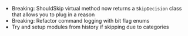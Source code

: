 *   Breaking: ShouldSkip virtual method now returns a `SkipDecision` class that allows you to plug in a reason
*   Breaking: Refactor command logging with bit flag enums
*   Try and setup modules from history if skipping due to categories
